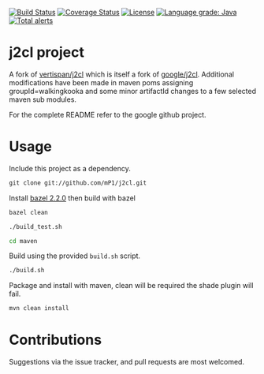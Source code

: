 [![Build Status](https://travis-ci.com/mP1/j2cl.svg?branch=master)](https://travis-ci.com/mP1/j2cl.svg.svg?branch=master)
[![Coverage Status](https://coveralls.io/repos/github/mP1/j2cl/badge.svg?branch=master)](https://coveralls.io/github/mP1/j2cl?branch=master)
[![License](https://img.shields.io/badge/License-Apache%202.0-blue.svg)](https://opensource.org/licenses/Apache-2.0)
[![Language grade: Java](https://img.shields.io/lgtm/grade/java/g/mP1/j2cl.svg?logo=lgtm&logoWidth=18)](https://lgtm.com/projects/g/mP1/j2cl/context:java)
[![Total alerts](https://img.shields.io/lgtm/alerts/g/mP1/j2cl.svg?logo=lgtm&logoWidth=18)](https://lgtm.com/projects/g/mP1/j2cl/alerts/)



j2cl project
============

A fork of [vertispan/j2cl](http://github.com/vertispan/j2cl.git) which is itself a fork of [google/j2cl](http://github.com/google/j2cl.git).
Additional modifications have been made in maven poms assigning groupId=walkingkooka and some minor artifactId changes
to a few selected maven sub modules.

For the complete README refer to the google github project.



# Usage

Include this project as a dependency.

```xml
git clone git://github.com/mP1/j2cl.git
```

Install [bazel 2.2.0](https://docs.bazel.build/versions/1.0.0/install.html) then build with bazel

```bash
bazel clean
```

```bash
./build_test.sh
```

```bash
cd maven
```

Build using the provided `build.sh` script.

```bash
./build.sh
```

Package and install with maven, clean will be required the shade plugin will fail.

```bash
mvn clean install
```



# Contributions

Suggestions via the issue tracker, and pull requests are most welcomed.
